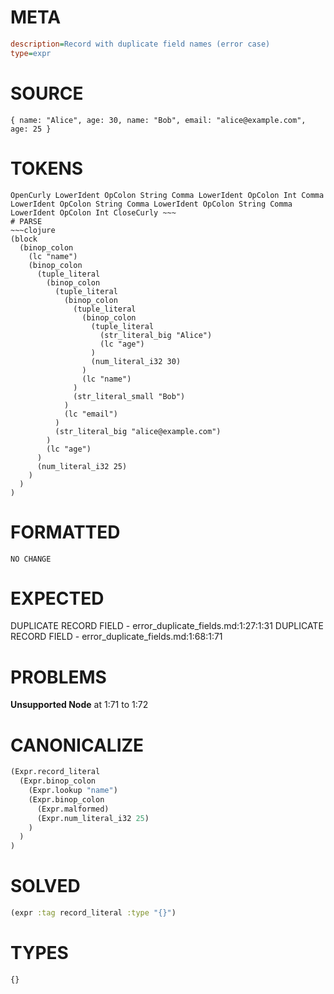# META
~~~ini
description=Record with duplicate field names (error case)
type=expr
~~~
# SOURCE
~~~roc
{ name: "Alice", age: 30, name: "Bob", email: "alice@example.com", age: 25 }
~~~
# TOKENS
~~~text
OpenCurly LowerIdent OpColon String Comma LowerIdent OpColon Int Comma LowerIdent OpColon String Comma LowerIdent OpColon String Comma LowerIdent OpColon Int CloseCurly ~~~
# PARSE
~~~clojure
(block
  (binop_colon
    (lc "name")
    (binop_colon
      (tuple_literal
        (binop_colon
          (tuple_literal
            (binop_colon
              (tuple_literal
                (binop_colon
                  (tuple_literal
                    (str_literal_big "Alice")
                    (lc "age")
                  )
                  (num_literal_i32 30)
                )
                (lc "name")
              )
              (str_literal_small "Bob")
            )
            (lc "email")
          )
          (str_literal_big "alice@example.com")
        )
        (lc "age")
      )
      (num_literal_i32 25)
    )
  )
)
~~~
# FORMATTED
~~~roc
NO CHANGE
~~~
# EXPECTED
DUPLICATE RECORD FIELD - error_duplicate_fields.md:1:27:1:31
DUPLICATE RECORD FIELD - error_duplicate_fields.md:1:68:1:71
# PROBLEMS
**Unsupported Node**
at 1:71 to 1:72

# CANONICALIZE
~~~clojure
(Expr.record_literal
  (Expr.binop_colon
    (Expr.lookup "name")
    (Expr.binop_colon
      (Expr.malformed)
      (Expr.num_literal_i32 25)
    )
  )
)
~~~
# SOLVED
~~~clojure
(expr :tag record_literal :type "{}")
~~~
# TYPES
~~~roc
{}
~~~
